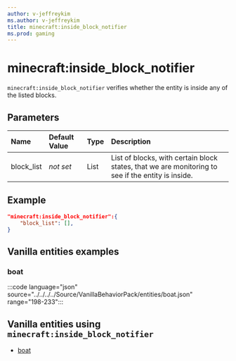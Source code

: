 ```yaml
---
author: v-jeffreykim
ms.author: v-jeffreykim
title: minecraft:inside_block_notifier
ms.prod: gaming
---
```


# minecraft:inside_block_notifier

`minecraft:inside_block_notifier` verifies whether the entity is inside any of the listed blocks.

## Parameters

|Name |Default Value  |Type  |Description  |
|:----------|:----------|:----------|:----------|
| block_list| *not set*| List| List of blocks, with certain block states, that we are monitoring to see if the entity is inside. |

## Example

```json
"minecraft:inside_block_notifier":{
    "block_list": [],
}
```

## Vanilla entities examples

### boat

:::code language="json" source="../../../../Source/VanillaBehaviorPack/entities/boat.json" range="198-233":::

## Vanilla entities using `minecraft:inside_block_notifier`

- [boat](../../../../Source/VanillaBehaviorPack_Snippets/entities/boat.md)